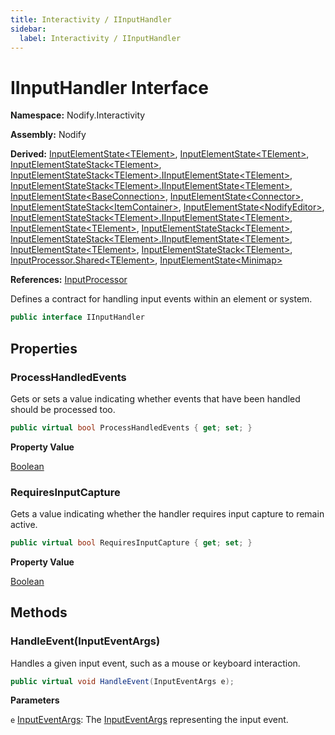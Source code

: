 ```yaml
---
title: Interactivity / IInputHandler
sidebar:
  label: Interactivity / IInputHandler
---
```


# IInputHandler Interface  
  
**Namespace:** Nodify.Interactivity  
  
**Assembly:** Nodify  
  
**Derived:** [InputElementState\<TElement\>](Nodify_Interactivity_InputElementState_TElement_), [InputElementState\<TElement\>](Nodify_Interactivity_InputElementState_TElement_), [InputElementStateStack\<TElement\>](Nodify_Interactivity_InputElementStateStack_TElement_), [InputElementStateStack\<TElement\>.IInputElementState\<TElement\>](Nodify_Interactivity_InputElementStateStack_TElement__IInputElementState_TElement_), [InputElementStateStack\<TElement\>.IInputElementState\<TElement\>](Nodify_Interactivity_InputElementStateStack_TElement__IInputElementState_TElement_), [InputElementState\<BaseConnection\>](Nodify_Interactivity_InputElementState_TElement_), [InputElementState\<Connector\>](Nodify_Interactivity_InputElementState_TElement_), [InputElementStateStack\<ItemContainer\>](Nodify_Interactivity_InputElementStateStack_TElement_), [InputElementState\<NodifyEditor\>](Nodify_Interactivity_InputElementState_TElement_), [InputElementStateStack\<TElement\>.IInputElementState\<TElement\>](Nodify_Interactivity_InputElementStateStack_TElement__IInputElementState_TElement_), [InputElementState\<TElement\>](Nodify_Interactivity_InputElementState_TElement_), [InputElementStateStack\<TElement\>](Nodify_Interactivity_InputElementStateStack_TElement_), [InputElementStateStack\<TElement\>.IInputElementState\<TElement\>](Nodify_Interactivity_InputElementStateStack_TElement__IInputElementState_TElement_), [InputElementState\<TElement\>](Nodify_Interactivity_InputElementState_TElement_), [InputElementStateStack\<TElement\>](Nodify_Interactivity_InputElementStateStack_TElement_), [InputProcessor.Shared\<TElement\>](Nodify_Interactivity_InputProcessor_Shared_TElement_), [InputElementState\<Minimap\>](Nodify_Interactivity_InputElementState_TElement_)  
  
**References:** [InputProcessor](Nodify_Interactivity_InputProcessor)  
  
Defines a contract for handling input events within an element or system.  
  
```csharp  
public interface IInputHandler  
```  
  
## Properties  
  
### ProcessHandledEvents  
  
Gets or sets a value indicating whether events that have been handled should be processed too.  
  
```csharp  
public virtual bool ProcessHandledEvents { get; set; }  
```  
  
**Property Value**  
  
[Boolean](https://docs.microsoft.com/en-us/dotnet/api/System.Boolean)  
  
### RequiresInputCapture  
  
Gets a value indicating whether the handler requires input capture to remain active.  
  
```csharp  
public virtual bool RequiresInputCapture { get; set; }  
```  
  
**Property Value**  
  
[Boolean](https://docs.microsoft.com/en-us/dotnet/api/System.Boolean)  
  
## Methods  
  
### HandleEvent(InputEventArgs)  
  
Handles a given input event, such as a mouse or keyboard interaction.  
  
```csharp  
public virtual void HandleEvent(InputEventArgs e);  
```  
  
**Parameters**  
  
`e` [InputEventArgs](https://docs.microsoft.com/en-us/dotnet/api/System.Windows.Input.InputEventArgs): The [InputEventArgs](https://docs.microsoft.com/en-us/dotnet/api/System.Windows.Input.InputEventArgs) representing the input event.  
  

